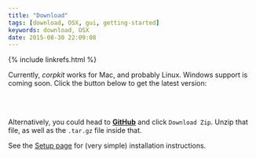 ```yaml
---
title: "Download"
tags: [download, OSX, gui, getting-started]
keywords: download, OSX
date: 2015-08-30 22:09:08
---
```

{% include linkrefs.html %}

Currently, *corpkit* works for Mac, and probably Linux. Windows support is coming soon. Click the button below to get the latest version:

<br>
<center>
<td align="center" valign="bottom">
<a href="https://github.com/interrogator/corpkit-app/raw/master/corpkit-1.76.tar.gz"><i class="fa fa-download fa-5x"></i></a>
</td>
</center>
<br>

Alternatively, you could head to [**GitHub**](https://github.com/interrogator/corpkit-app) and click `Download Zip`. Unzip that file, as well as the `.tar.gz` file inside that.

See the [Setup page](doc_setup.html) for (very simple) installation instructions.
